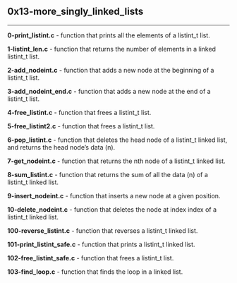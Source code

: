 ## 0x13-more_singly_linked_lists

<hr>

**0-print_listint.c** - function that prints all the elements of a listint_t list.

**1-listint_len.c** - function that returns the number of elements in a linked listint_t list.

**2-add_nodeint.c** - function that adds a new node at the beginning of a listint_t list.

**3-add_nodeint_end.c** - function that adds a new node at the end of a listint_t list.

**4-free_listint.c** - function that frees a listint_t list.

**5-free_listint2.c** - function that frees a listint_t list.

**6-pop_listint.c** - function that deletes the head node of a listint_t linked list, and returns the head node’s data (n).

**7-get_nodeint.c** - function that returns the nth node of a listint_t linked list.

**8-sum_listint.c** - function that returns the sum of all the data (n) of a listint_t linked list.

**9-insert_nodeint.c** - function that inserts a new node at a given position.

**10-delete_nodeint.c** - function that deletes the node at index index of a listint_t linked list.

**100-reverse_listint.c** - function that reverses a listint_t linked list.

**101-print_listint_safe.c** - function that prints a listint_t linked list.

**102-free_listint_safe.c** - function that frees a listint_t list.

**103-find_loop.c** - function that finds the loop in a linked list.

